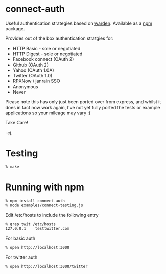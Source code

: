 connect-auth
============

Useful authentication strategies based on [warden]. Available as a [npm] package.

Provides out of the box authentication stratgies for:

 * HTTP Basic - sole or negotiated
 * HTTP Digest - sole or negotiated
 * Facebook connect (OAuth 2)
 * Github (OAuth 2)
 * Yahoo (OAuth 1.0A)
 * Twitter (OAuth 1.0)
 * RPXNow / janrain SSO 
 * Anonymous
 * Never

Please note this has only just been ported over from express, and whilst it does in fact now work again, I've not yet fully ported the tests or example applications so your mileage may vary :) 

Take Care!

-cj.


Testing
=======

    % make

Running with npm
=================

    % npm install connect-auth
    % node examples/connect-testing.js

Edit /etc/hosts to include the following entry

    % grep twit /etc/hosts
    127.0.0.1    testtwitter.com

For basic auth

    % open http://localhost:3000

For twitter auth

    % open http://localhost:3000/twitter


[warden]: http://github.com/hassox/warden
[npm]: http://github.com/isaacs/npm
